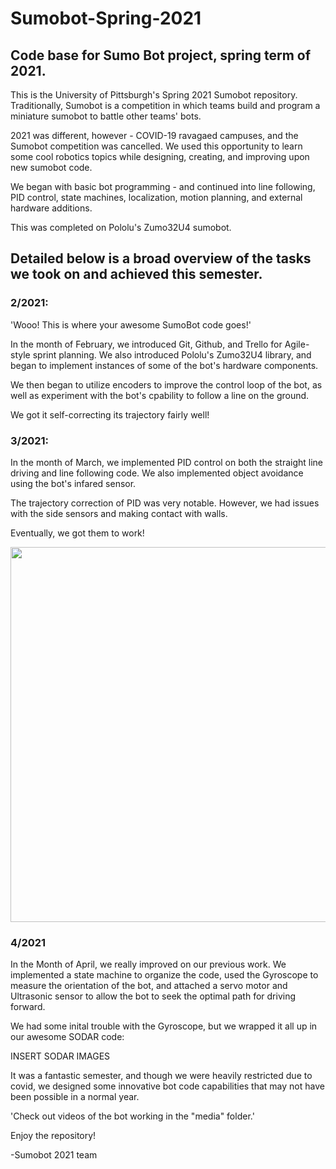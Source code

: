 # Sumobot-Spring-2021
## Code base for Sumo Bot project, spring term of 2021.

This is the University of Pittsburgh's Spring 2021 Sumobot repository. Traditionally, Sumobot is a competition in which teams build and program a miniature sumobot to battle other teams' bots. 

2021 was different, however - COVID-19 ravagaed campuses, and the Sumobot competition was cancelled. We used this opportunity to learn some cool robotics topics while designing, creating, and improving upon new sumobot code. 

We began with basic bot programming - and continued into line following, PID control, state machines, localization, motion planning, and external hardware additions. 

This was completed on Pololu's Zumo32U4 sumobot. 

## Detailed below is a broad overview of the tasks we took on and achieved this semester. 

### 2/2021:

'Wooo! This is where your awesome SumoBot code goes!'

In the month of February, we introduced Git, Github, and Trello for Agile-style sprint planning. We also introduced Pololu's Zumo32U4 library, and began to implement instances of some of the bot's hardware components. 

We then began to utilize encoders to improve the control loop of the bot, as well as experiment with the bot's cpability to follow a line on the ground. 

We got it self-correcting its trajectory fairly well! 


### 3/2021:

In the month of March, we implemented PID control on both the straight line driving and line following code. We also implemented object avoidance using the bot's infared sensor. 

The trajectory correction of PID was very notable. However, we had issues with the side sensors and making contact with walls. 

Eventually, we got them to work!

<img src="https://github.com/Pitt-RAS/Sumobot-Spring-2021/blob/main/media/images/Line_Follower_Image.png" width="600">

### 4/2021

In the Month of April, we really improved on our previous work. We implemented a state machine to organize the code, used the Gyroscope to measure the orientation of the bot, and attached a servo motor and Ultrasonic sensor to allow the bot to seek the optimal path for driving forward. 

We had some inital trouble with the Gyroscope, but we wrapped it all up in our awesome SODAR code: 

INSERT SODAR IMAGES


It was a fantastic semester, and though we were heavily restricted due to covid, we designed some innovative bot code capabilities that may not have been possible in a normal year. 

'Check out videos of the bot working in the "media" folder.'

Enjoy the repository!

  -Sumobot 2021 team
